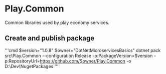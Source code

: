 # Play.Common
Common libraries used by play economy services.

## Create and publish package
'''cmd
$version="1.0.8"
$owner="DotNetMicroservicesBasics"
dotnet pack src\Play.Common --configuration Release -p:PackageVersion=$version -p:RepositoryUrl=https://github.com/$owner/Play.Common -o D:\Dev\NugetPackages
'''